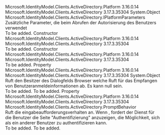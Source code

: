 <Type Name="PlatformParameters" FullName="Microsoft.IdentityModel.Clients.ActiveDirectory.PlatformParameters">
  <TypeSignature Language="C#" Value="public class PlatformParameters : Microsoft.IdentityModel.Clients.ActiveDirectory.IPlatformParameters" />
  <TypeSignature Language="ILAsm" Value=".class public auto ansi beforefieldinit PlatformParameters extends System.Object implements class Microsoft.IdentityModel.Clients.ActiveDirectory.IPlatformParameters" />
  <TypeSignature Language="DocId" Value="T:Microsoft.IdentityModel.Clients.ActiveDirectory.PlatformParameters" />
  <TypeSignature Language="VB.NET" Value="Public Class PlatformParameters&#xA;Implements IPlatformParameters" />
  <TypeSignature Language="F#" Value="type PlatformParameters = class&#xA;    interface IPlatformParameters" />
  <AssemblyInfo>
    <AssemblyName>Microsoft.IdentityModel.Clients.ActiveDirectory.Platform</AssemblyName>
    <AssemblyVersion>3.16.0.14</AssemblyVersion>
  </AssemblyInfo>
  <AssemblyInfo>
    <AssemblyName>Microsoft.IdentityModel.Clients.ActiveDirectory</AssemblyName>
    <AssemblyVersion>3.17.3.35304</AssemblyVersion>
  </AssemblyInfo>
  <Base>
    <BaseTypeName>System.Object</BaseTypeName>
  </Base>
  <Interfaces>
    <Interface>
      <InterfaceName>Microsoft.IdentityModel.Clients.ActiveDirectory.IPlatformParameters</InterfaceName>
    </Interface>
  </Interfaces>
  <Docs>
    <summary>
            Zusätzliche Parameter, die beim Abrufen der Autorisierung des Benutzers verwendet
            </summary>
    <remarks>To be added.</remarks>
  </Docs>
  <Members>
    <Member MemberName=".ctor">
      <MemberSignature Language="C#" Value="public PlatformParameters (Microsoft.IdentityModel.Clients.ActiveDirectory.PromptBehavior promptBehavior);" />
      <MemberSignature Language="ILAsm" Value=".method public hidebysig specialname rtspecialname instance void .ctor(valuetype Microsoft.IdentityModel.Clients.ActiveDirectory.PromptBehavior promptBehavior) cil managed" />
      <MemberSignature Language="DocId" Value="M:Microsoft.IdentityModel.Clients.ActiveDirectory.PlatformParameters.#ctor(Microsoft.IdentityModel.Clients.ActiveDirectory.PromptBehavior)" />
      <MemberSignature Language="F#" Value="new Microsoft.IdentityModel.Clients.ActiveDirectory.PlatformParameters : Microsoft.IdentityModel.Clients.ActiveDirectory.PromptBehavior -&gt; Microsoft.IdentityModel.Clients.ActiveDirectory.PlatformParameters" Usage="new Microsoft.IdentityModel.Clients.ActiveDirectory.PlatformParameters promptBehavior" />
      <MemberType>Constructor</MemberType>
      <AssemblyInfo>
        <AssemblyName>Microsoft.IdentityModel.Clients.ActiveDirectory.Platform</AssemblyName>
        <AssemblyVersion>3.16.0.14</AssemblyVersion>
      </AssemblyInfo>
      <AssemblyInfo>
        <AssemblyName>Microsoft.IdentityModel.Clients.ActiveDirectory</AssemblyName>
        <AssemblyVersion>3.17.3.35304</AssemblyVersion>
      </AssemblyInfo>
      <Parameters>
        <Parameter Name="promptBehavior" Type="Microsoft.IdentityModel.Clients.ActiveDirectory.PromptBehavior" />
      </Parameters>
      <Docs>
        <param name="promptBehavior"></param>
        <summary />
        <remarks>To be added.</remarks>
      </Docs>
    </Member>
    <Member MemberName=".ctor">
      <MemberSignature Language="C#" Value="public PlatformParameters (Microsoft.IdentityModel.Clients.ActiveDirectory.PromptBehavior promptBehavior, object ownerWindow);" />
      <MemberSignature Language="ILAsm" Value=".method public hidebysig specialname rtspecialname instance void .ctor(valuetype Microsoft.IdentityModel.Clients.ActiveDirectory.PromptBehavior promptBehavior, object ownerWindow) cil managed" />
      <MemberSignature Language="DocId" Value="M:Microsoft.IdentityModel.Clients.ActiveDirectory.PlatformParameters.#ctor(Microsoft.IdentityModel.Clients.ActiveDirectory.PromptBehavior,System.Object)" />
      <MemberSignature Language="F#" Value="new Microsoft.IdentityModel.Clients.ActiveDirectory.PlatformParameters : Microsoft.IdentityModel.Clients.ActiveDirectory.PromptBehavior * obj -&gt; Microsoft.IdentityModel.Clients.ActiveDirectory.PlatformParameters" Usage="new Microsoft.IdentityModel.Clients.ActiveDirectory.PlatformParameters (promptBehavior, ownerWindow)" />
      <MemberType>Constructor</MemberType>
      <AssemblyInfo>
        <AssemblyName>Microsoft.IdentityModel.Clients.ActiveDirectory.Platform</AssemblyName>
        <AssemblyVersion>3.16.0.14</AssemblyVersion>
      </AssemblyInfo>
      <AssemblyInfo>
        <AssemblyName>Microsoft.IdentityModel.Clients.ActiveDirectory</AssemblyName>
        <AssemblyVersion>3.17.3.35304</AssemblyVersion>
      </AssemblyInfo>
      <Parameters>
        <Parameter Name="promptBehavior" Type="Microsoft.IdentityModel.Clients.ActiveDirectory.PromptBehavior" />
        <Parameter Name="ownerWindow" Type="System.Object" />
      </Parameters>
      <Docs>
        <param name="promptBehavior"></param>
        <param name="ownerWindow"></param>
        <summary />
        <remarks>To be added.</remarks>
      </Docs>
    </Member>
    <Member MemberName="OwnerWindow">
      <MemberSignature Language="C#" Value="public object OwnerWindow { get; }" />
      <MemberSignature Language="ILAsm" Value=".property instance object OwnerWindow" />
      <MemberSignature Language="DocId" Value="P:Microsoft.IdentityModel.Clients.ActiveDirectory.PlatformParameters.OwnerWindow" />
      <MemberSignature Language="VB.NET" Value="Public ReadOnly Property OwnerWindow As Object" />
      <MemberSignature Language="F#" Value="member this.OwnerWindow : obj" Usage="Microsoft.IdentityModel.Clients.ActiveDirectory.PlatformParameters.OwnerWindow" />
      <MemberType>Property</MemberType>
      <AssemblyInfo>
        <AssemblyName>Microsoft.IdentityModel.Clients.ActiveDirectory.Platform</AssemblyName>
        <AssemblyVersion>3.16.0.14</AssemblyVersion>
      </AssemblyInfo>
      <AssemblyInfo>
        <AssemblyName>Microsoft.IdentityModel.Clients.ActiveDirectory</AssemblyName>
        <AssemblyVersion>3.17.3.35304</AssemblyVersion>
      </AssemblyInfo>
      <ReturnValue>
        <ReturnType>System.Object</ReturnType>
      </ReturnValue>
      <Docs>
        <summary>
            Ruft den Besitzer des Dialogfelds Browser welche Ruft für das Empfangen von Benutzeranmeldeinformationen ab. Es kann null sein.
            </summary>
        <value>To be added.</value>
        <remarks>To be added.</remarks>
      </Docs>
    </Member>
    <Member MemberName="PromptBehavior">
      <MemberSignature Language="C#" Value="public Microsoft.IdentityModel.Clients.ActiveDirectory.PromptBehavior PromptBehavior { get; }" />
      <MemberSignature Language="ILAsm" Value=".property instance valuetype Microsoft.IdentityModel.Clients.ActiveDirectory.PromptBehavior PromptBehavior" />
      <MemberSignature Language="DocId" Value="P:Microsoft.IdentityModel.Clients.ActiveDirectory.PlatformParameters.PromptBehavior" />
      <MemberSignature Language="VB.NET" Value="Public ReadOnly Property PromptBehavior As PromptBehavior" />
      <MemberSignature Language="F#" Value="member this.PromptBehavior : Microsoft.IdentityModel.Clients.ActiveDirectory.PromptBehavior" Usage="Microsoft.IdentityModel.Clients.ActiveDirectory.PlatformParameters.PromptBehavior" />
      <MemberType>Property</MemberType>
      <AssemblyInfo>
        <AssemblyName>Microsoft.IdentityModel.Clients.ActiveDirectory.Platform</AssemblyName>
        <AssemblyVersion>3.16.0.14</AssemblyVersion>
      </AssemblyInfo>
      <AssemblyInfo>
        <AssemblyName>Microsoft.IdentityModel.Clients.ActiveDirectory</AssemblyName>
        <AssemblyVersion>3.17.3.35304</AssemblyVersion>
      </AssemblyInfo>
      <ReturnValue>
        <ReturnType>Microsoft.IdentityModel.Clients.ActiveDirectory.PromptBehavior</ReturnType>
      </ReturnValue>
      <Docs>
        <summary>
            Ruft die eingabeaufforderungsverhalten an. Wenn <see cref="F:Microsoft.IdentityModel.Clients.ActiveDirectory.PromptBehavior.Always" />, fordert der Dienst für die Benutzer die Seite "Authentifizierung" anzuzeigen, die Möglichkeit, sich als ein anderer Benutzer zu authentifizieren kann.
            </summary>
        <value>To be added.</value>
        <remarks>To be added.</remarks>
      </Docs>
    </Member>
  </Members>
</Type>
